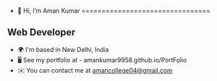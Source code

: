 - 👋 Hi, I’m Aman Kumar
================================

Web Developer
-------------
- 🌍  I'm based in New Delhi, India
- 🖥️  See my portfolio at - amankumar9958.github.io/PortFolio
- ✉️  You can contact me at amancollege04@gmail.com

<!---
AmanKumar9958/AmanKumar9958 is a ✨ special ✨ repository because its `README.md` (this file) appears on your GitHub profile.
You can click the Preview link to take a look at your changes.
--->
